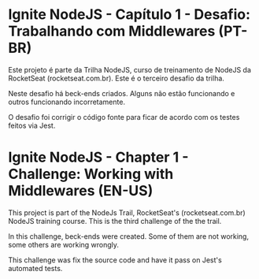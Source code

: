 # Ignite NodeJS - Capítulo 1 - Desafio: Trabalhando com Middlewares  (PT-BR)

Este projeto é parte da Trilha NodeJS,  curso de treinamento de NodeJS da RocketSeat (rocketseat.com.br). Este é o terceiro desafio da trilha.

Neste desafio há beck-ends criados. Alguns não estão funcionando e outros funcionando incorretamente.

O desafio foi corrigir o código fonte para ficar de acordo com os testes feitos via Jest.

# Ignite NodeJS - Chapter 1 - Challenge: Working with Middlewares (EN-US)

This project is part of the NodeJs Trail, RocketSeat's (rocketseat.com.br) NodeJS training course. This is the third challenge of the the trail.

In this challenge, beck-ends were created. Some of them are not working, some others are working wrongly. 

This challenge was fix the source code and have it pass on Jest's automated tests.


